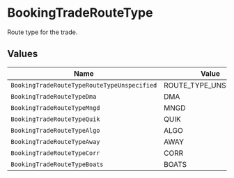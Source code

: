 # BookingTradeRouteType

Route type for the trade.


## Values

| Name                                        | Value                                       |
| ------------------------------------------- | ------------------------------------------- |
| `BookingTradeRouteTypeRouteTypeUnspecified` | ROUTE_TYPE_UNSPECIFIED                      |
| `BookingTradeRouteTypeDma`                  | DMA                                         |
| `BookingTradeRouteTypeMngd`                 | MNGD                                        |
| `BookingTradeRouteTypeQuik`                 | QUIK                                        |
| `BookingTradeRouteTypeAlgo`                 | ALGO                                        |
| `BookingTradeRouteTypeAway`                 | AWAY                                        |
| `BookingTradeRouteTypeCorr`                 | CORR                                        |
| `BookingTradeRouteTypeBoats`                | BOATS                                       |